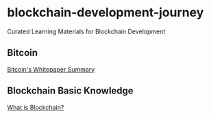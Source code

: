 # blockchain-development-journey
Curated Learning Materials for Blockchain Development



## Bitcoin
[Bitcoin's Whitepaper Summary](https://github.com/koleenbp/blockchain-development-journey/blob/main/Bitcoin/Summary.md)
## Blockchain Basic Knowledge
[What is Blockchain?](https://github.com/koleenbp/blockchain-development-journey/blob/main/What%20is%20Blockchain.md)
